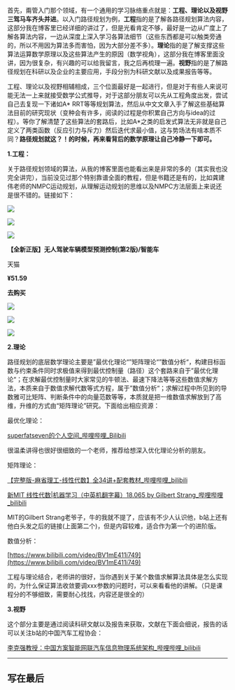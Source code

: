 首先，甭管入门那个领域，有一个通用的学习脉络重点就是：**工程、理论以及视野三驾马车齐头并进**。以入门路径规划为例，**工程**指的是了解各路径规划算法内容，这部分我在博客里已经详细的讲过了，但是光看肯定不够，最好是一边从广度上了解各算法内容，一边从深度上深入学习各算法细节（这些东西都是可以触类旁通的，所以不用因为算法多而害怕，因为大部分差不多）。**理论**指的是了解支撑这些算法运算数学原理以及这些算法产生的原因（数学视角），这部分我在博客里面没讲，因为很复杂，有兴趣的可以给我留言，我之后再梳理一遍。**视野**指的是了解路径规划在科研以及企业的主要应用，手段分别为科研文献以及成果报告等等。

工程、理论以及视野相辅相成，三个位面最好是一起进行，但是对于有些人来说可能无法一上来就接受数学公式推导，对于这部分朋友可以先从工程角度出发，尝试自己去复现一下诸如A* RRT等等规划算法，然后从中文文章入手了解这些基础算法目前的研究现状（变种会有许多，阅读的过程是你积累自己方向与idea的过程）。等你了解清楚了这些算法的套路后，比如A*之类的启发式算法无非就是自己定义了两类函数（反应引力与斥力）然后迭代求最小值，这与势场法有啥本质不同？**路径规划就这？！**的时候**，**再来看背后的数学原理让自己冷静一下即可**。**

**1.工程：**

关于路径规划领域的算法，从我的博客里面也能看出来是非常的多的（其实我也没完全讲完），当前没见过那个特别靠谱全面的教程，但是书籍还是有的，比如龚建伟老师的NMPC运动规划，从理解运动规划的思维以及NMPC方法层面上来说还是很不错的。链接如下：

[![](https://pica.zhimg.com/v2-952b008238c76859ad5ba7b6a24f3eb9_720w.jpg?source=b555e01d)](https://pica.zhimg.com/v2-952b008238c76859ad5ba7b6a24f3eb9_720w.jpg?source=b555e01d)

[![](https://pic1.zhimg.com/v2-9f3d8b0bc503cc760c01c440c84fceba.png)](https://pic1.zhimg.com/v2-9f3d8b0bc503cc760c01c440c84fceba.png)

[![](https://pica.zhimg.com/v2-952b008238c76859ad5ba7b6a24f3eb9_720w.jpg?source=b555e01d)](https://pica.zhimg.com/v2-952b008238c76859ad5ba7b6a24f3eb9_720w.jpg?source=b555e01d)

**【全新正版】无人驾驶车辆模型预测控制(第2版)/智能车**

天猫

**¥51.59**

**去购买**

[![](https://pic1.zhimg.com/v2-9f3d8b0bc503cc760c01c440c84fceba.png)](https://pic1.zhimg.com/v2-9f3d8b0bc503cc760c01c440c84fceba.png)

[![](https://pica.zhimg.com/v2-952b008238c76859ad5ba7b6a24f3eb9_720w.jpg?source=b555e01d)](https://pica.zhimg.com/v2-952b008238c76859ad5ba7b6a24f3eb9_720w.jpg?source=b555e01d)

[![](https://pic1.zhimg.com/v2-9f3d8b0bc503cc760c01c440c84fceba.png)](https://pic1.zhimg.com/v2-9f3d8b0bc503cc760c01c440c84fceba.png)

**2.理论**

路径规划的底层数学理论主要是”最优化理论“”矩阵理论“”数值分析“，构建目标函数与约束条件同时求极值来得到最优控制量（路径）这个套路来自于”最优化理论“；在求解最优控制量时大家常见的牛顿法、最速下降法等等这些数值求解方法，本质来自于数值求解代数等式方程，属于”数值分析“；求解过程中所见到的导数雅可比矩阵、判断条件中的向量范数等等，本质就是把一维数值求解放到了高维，升维的方式由“矩阵理论”研究。下面给出相应资源：

最优化理论：

[superfatseven的个人空间_哔哩哔哩_Bilibili](https://space.bilibili.com/507629580)

很温柔讲得也很好很细致的一个老师，推荐给想深入优化理论分析的朋友。

矩阵理论：

[【完整版-麻省理工-线性代数】全34讲+配套教材_哔哩哔哩_bilibili](https://www.bilibili.com/video/BV1ix411f7Yp)

[新MIT 线性代数|机器学习（中英机翻字幕）18.065 by Gilbert Strang_哔哩哔哩_bilibili](https://www.bilibili.com/video/BV1a7411M7wH)

MIT的Gilbert Strang老爷子，牛的我就不提了，应该有不少人认识他，b站上还有他白头发之后的链接(上面第二个)，但是内容较难，适合作为第一个的进阶版。

数值分析：

[https://www.bilibili.com/video/BV1mE411i749](https://www.bilibili.com/video/BV1mE411i749)

工程与理论结合，老师讲的很好，当你遇到关于某个数值求解算法具体是怎么实现的，为什么保证算法收敛要调xxx参数的问题时，可以来看看他的讲解。（只是课程分的不够细致，需要耐心找找，内容还是很全的）

**3.视野**

这个部分主要是通过阅读科研文献以及报告来获取，文献在下面会细说，报告的话可以关注b站的中国汽车工程协会：

[李克强教授：中国方案智能网联汽车信息物理系统架构_哔哩哔哩_bilibili](https://www.bilibili.com/video/BV1D84y1F7qo)

---

## **写在最后**